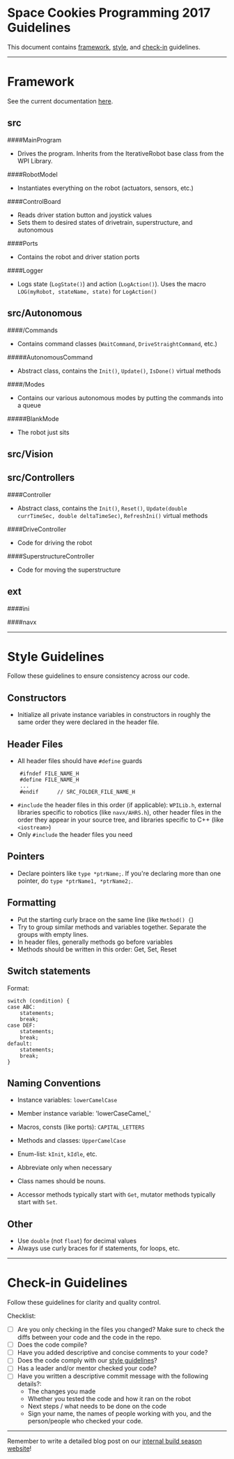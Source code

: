 Space Cookies Programming 2017 Guidelines
=======

This document contains [framework](#framework), [style](#style), and [check-in](#check-in) guidelines.

------------------------------------------------------------
Framework <a name="framework"></a>
=======
See the current documentation [here](https://rawgit.com/spacecookies1868/frc2017/master/documentation/html/index.html).

src
--------
####MainProgram
- Drives the program. Inherits from the IterativeRobot base class from the WPI Library.

####RobotModel
- Instantiates everything on the robot (actuators, sensors, etc.)

####ControlBoard
- Reads driver station button and joystick values
- Sets them to desired states of drivetrain, superstructure, and autonomous

####Ports
- Contains the robot and driver station ports

####Logger
- Logs state (`LogState()`) and action (`LogAction()`). Uses the macro `LOG(myRobot, stateName, state)` for `LogAction()`

src/Autonomous
--------
####/Commands
- Contains command classes (`WaitCommand`, `DriveStraightCommand`, etc.)

#####AutonomousCommand
- Abstract class, contains the `Init()`, `Update()`, `IsDone()` virtual methods

####/Modes
- Contains our various autonomous modes by putting the commands into a queue

#####BlankMode
- The robot just sits

src/Vision
--------

src/Controllers
--------
####Controller
- Abstract class, contains the `Init()`, `Reset()`, `Update(double currTimeSec, double deltaTimeSec)`, `RefreshIni()` virtual methods

####DriveController
- Code for driving the robot

####SuperstructureController
- Code for moving the superstructure

ext
--------
####ini

####navx

------------------------------------------------------------
Style Guidelines <a name="style"></a>
=======
Follow these guidelines to ensure consistency across our code.

Constructors
--------
- Initialize all private instance variables in constructors in roughly the same order they were declared in the header file.

Header Files
--------
- All header files should have `#define` guards
````
	#ifndef FILE_NAME_H
	#define FILE_NAME_H
	...
	#endif		// SRC_FOLDER_FILE_NAME_H
````
- `#include` the header files in this order (if applicable): `WPILib.h`, external libraries specific to robotics (like `navx/AHRS.h`), other header files in the order they appear in your source tree, and libraries specific to C++ (like `<iostream>`)
- Only `#include` the header files you need

Pointers
--------
- Declare pointers like `type *ptrName;`. If you're declaring more than one pointer, do `type *ptrName1, *ptrName2;`.

Formatting
--------
- Put the starting curly brace on the same line (like `Method() {`)
- Try to group similar methods and variables together. Separate the groups with empty lines.
- In header files, generally methods go before variables
- Methods should be written in this order: Get, Set, Reset

Switch statements
--------
Format:
````
switch (condition) {
case ABC:
    statements;
    break;
case DEF:
    statements;
    break;
default:
    statements;
    break;
}
````

Naming Conventions
--------
- Instance variables: `lowerCamelCase`
- Member instance variable: 'lowerCaseCamel_'
- Macros, consts (like ports): `CAPITAL_LETTERS`
- Methods and classes: `UpperCamelCase`
- Enum-list: `kInit`, `kIdle`, etc.

- Abbreviate only when necessary
- Class names should be nouns. 
- Accessor methods typically start with `Get`, mutator methods typically start with `Set`.

Other
--------
- Use `double` (not `float`) for decimal values
- Always use curly braces for if statements, for loops, etc.

------------------------------------------------------------
Check-in Guidelines <a name="check-in"></a>
=======
Follow these guidelines for clarity and quality control.

Checklist:
- [ ] Are you only checking in the files you changed? Make sure to check the diffs between your code and the code in the repo.
- [ ] Does the code compile?
- [ ] Have you added descriptive and concise comments to your code?
- [ ] Does the code comply with our [style guidelines](#style)?
- [ ] Has a leader and/or mentor checked your code?
- [ ] Have you written a descriptive commit message with the following details?:
	- The changes you made
	- Whether you tested the code and how it ran on the robot
	- Next steps / what needs to be done on the code
	- Sign your name, the names of people working with you, and the person/people who checked your code.

------------------------------------------------------------

Remember to write a detailed blog post on our [internal build season website](https://sites.google.com/site/scbuildseason2017/programming)!
